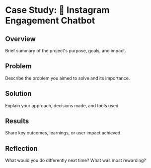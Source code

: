 # Case Study: 🤖 Instagram Engagement Chatbot

## Overview
Brief summary of the project's purpose, goals, and impact.

## Problem
Describe the problem you aimed to solve and its importance.

## Solution
Explain your approach, decisions made, and tools used.

## Results
Share key outcomes, learnings, or user impact achieved.

## Reflection
What would you do differently next time? What was most rewarding?
